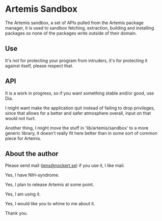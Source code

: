 Artemis Sandbox
===============================================================================

The Artemis sandbox, a set of APIs pulled from the Artemis package manager, it
is used to sandbox fetching, extraction, building and installing packages so
none of the packages write outside of their domain.

Use
-------------------------------------------------------------------------------

It's not for protecting your program from intruders, it's for protecting it
against itself, please respect that.

API
-------------------------------------------------------------------------------

It is a work in progress, so if you want something stable and/or good, use Dia.

I might want make the application quit instead of failing to drop privileges,
since that allows for a better and safer atmosphere overall, input on that
would not hurt.

Another thing, I might move the stuff in 'lib/artemis/sandbox' to a more
generic library, it doesn't really fit here better than in some sort of common
piece for Artemis.

About the author
-------------------------------------------------------------------------------

Please send mail (jens@nockert.se) if you use it, I like mail.

Yes, I have NIH-syndrome.

Yes, I plan to release Artemis at some point.

Yes, I am using it.

Yes, I would like you to whine to me about it.

Thank you.